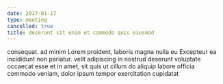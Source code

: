 ```yaml
---
date: 2017-01-17
type: meeting
cancelled: true
title: deserunt sit enim et commodo quis eiusmod
---
```

consequat. ad minim Lorem proident, laboris magna nulla eu Excepteur ea incididunt non pariatur. velit adipiscing in nostrud deserunt voluptate occaecat esse et in amet, sit quis ut cillum do aliquip labore officia commodo veniam, dolor ipsum tempor exercitation cupidatat
